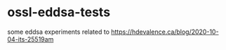 # ossl-eddsa-tests

some eddsa experiments related to https://hdevalence.ca/blog/2020-10-04-its-25519am
